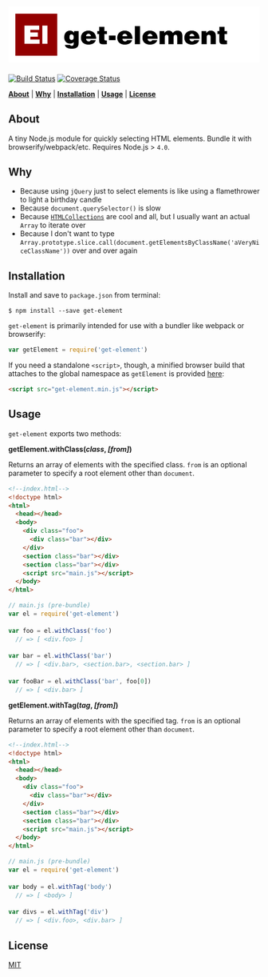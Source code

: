 [![get-element logo](https://raw.githubusercontent.com/codekirei/get-element/master/logo.png)](https://github.com/codekirei/get-element)
---
[![Build Status](https://travis-ci.org/codekirei/get-element.svg?branch=master)](https://travis-ci.org/codekirei/get-element)
[![Coverage Status](https://coveralls.io/repos/codekirei/get-element/badge.svg?branch=master&service=github)](https://coveralls.io/github/codekirei/get-element?branch=master)

<b>[About](#about)</b> |
<b>[Why](#why)</b> |
<b>[Installation](#installation)</b> |
<b>[Usage](#usage)</b> |
<b>[License](#license)</b>

## About

A tiny Node.js module for quickly selecting HTML elements.
Bundle it with browserify/webpack/etc.
Requires Node.js > `4.0`.

## Why

- Because using `jQuery` just to select elements is like using a flamethrower to light a birthday candle
- Because `document.querySelector()` is slow
- Because [`HTMLCollections`](https://developer.mozilla.org/en-US/docs/Web/API/HTMLCollection) are cool and all, but I usually want an actual `Array` to iterate over
- Because I don't want to type `Array.prototype.slice.call(document.getElementsByClassName('aVeryNiceClassName'))` over and over again

## Installation

Install and save to `package.json` from terminal:
```
$ npm install --save get-element
```

`get-element` is primarily intended for use with a bundler like webpack or browserify: 
```js
var getElement = require('get-element')
```

If you need a standalone `<script>`, though, a minified browser build that attaches to the global namespace as `getElement` is provided [here](https://github.com/codekirei/get-element/tree/master/browser/dist):
```html
<script src="get-element.min.js"></script>
```

## Usage

`get-element` exports two methods:

**getElement.withClass(*class*, *[from]*)**

Returns an array of elements with the specified class.
`from` is an optional parameter to specify a root element other than `document`.

```html
<!--index.html-->
<!doctype html>
<html>
  <head></head>
  <body>
    <div class="foo">
      <div class="bar"></div>
    </div>
    <section class="bar"></div>
    <section class="bar"></div>
    <script src="main.js"></script>
  </body>
</html>
```
```js
// main.js (pre-bundle)
var el = require('get-element')

var foo = el.withClass('foo')
  // => [ <div.foo> ]

var bar = el.withClass('bar')
  // => [ <div.bar>, <section.bar>, <section.bar> ]

var fooBar = el.withClass('bar', foo[0])
  // => [ <div.bar> ]

```

**getElement.withTag(*tag*, *[from]*)**

Returns an array of elements with the specified tag.
`from` is an optional parameter to specify a root element other than `document`.

```html
<!--index.html-->
<!doctype html>
<html>
  <head></head>
  <body>
    <div class="foo">
      <div class="bar"></div>
    </div>
    <section class="bar"></div>
    <section class="bar"></div>
    <script src="main.js"></script>
  </body>
</html>
```
```js
// main.js (pre-bundle)
var el = require('get-element')

var body = el.withTag('body')
  // => [ <body> ]

var divs = el.withTag('div')
  // => [ <div.foo>, <div.bar> ]
```

## License

[MIT](https://github.com/codekirei/get-element/blob/master/license)
